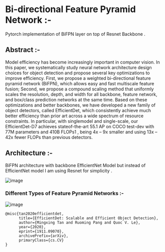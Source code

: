 # Bi-directional Feature Pyramid Network :- 
Pytorch implementation of BiFPN layer on top of Resnet Backbone .

## Abstract :- 
Model efficiency has become increasingly important in
computer vision. In this paper, we systematically study neural network architecture design choices for object detection
and propose several key optimizations to improve efficiency.
First, we propose a weighted bi-directional feature pyramid network (BiFPN), which allows easy and fast multiscale feature fusion; Second, we propose a compound scaling method that uniformly scales the resolution, depth, and
width for all backbone, feature network, and box/class prediction networks at the same time. Based on these optimizations and better backbones, we have developed a new family
of object detectors, called EfficientDet, which consistently
achieve much better efficiency than prior art across a wide
spectrum of resource constraints. In particular, with singlemodel and single-scale, our EfficientDet-D7 achieves stateof-the-art 55.1 AP on COCO test-dev with 77M parameters and 410B FLOPs1
, being 4x – 9x smaller and using
13x – 42x fewer FLOPs than previous detectors.

## Architecture :- 
BiFPN architecture with backbone EfficientNet Model but instead of EfficientNet model I am using Resnet for simplicity . 
 
 ![image](https://user-images.githubusercontent.com/76057253/134845147-3663f702-bca9-46b1-9969-b48c72589df2.png)
 
 ### Different Types of Feature Pyramid Networks :- 
 
 ![image](https://user-images.githubusercontent.com/76057253/134845239-5252e0ca-2fd5-414d-9505-c939768c4c19.png)

```
@misc{tan2020efficientdet,
      title={EfficientDet: Scalable and Efficient Object Detection}, 
      author={Mingxing Tan and Ruoming Pang and Quoc V. Le},
      year={2020},
      eprint={1911.09070},
      archivePrefix={arXiv},
      primaryClass={cs.CV}
}
```
